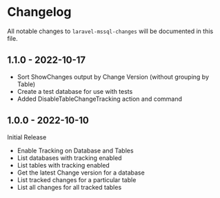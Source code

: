 # Changelog

All notable changes to `laravel-mssql-changes` will be documented in this file.

## 1.1.0 - 2022-10-17

 - Sort ShowChanges output by Change Version (without grouping by Table)
 - Create a test database for use with tests
 - Added DisableTableChangeTracking action and command

## 1.0.0 - 2022-10-10

Initial Release

 - Enable Tracking on Database and Tables
 - List databases with tracking enabled
 - List tables with tracking enabled
 - Get the latest Change version for a database
 - List tracked changes for a particular table
 - List all changes for all tracked tables
